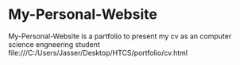 # My-Personal-Website
My-Personal-Website is a partfolio to present my cv as an computer science engneering student 
file:///C:/Users/Jasser/Desktop/HTCS/portfolio/cv.html
